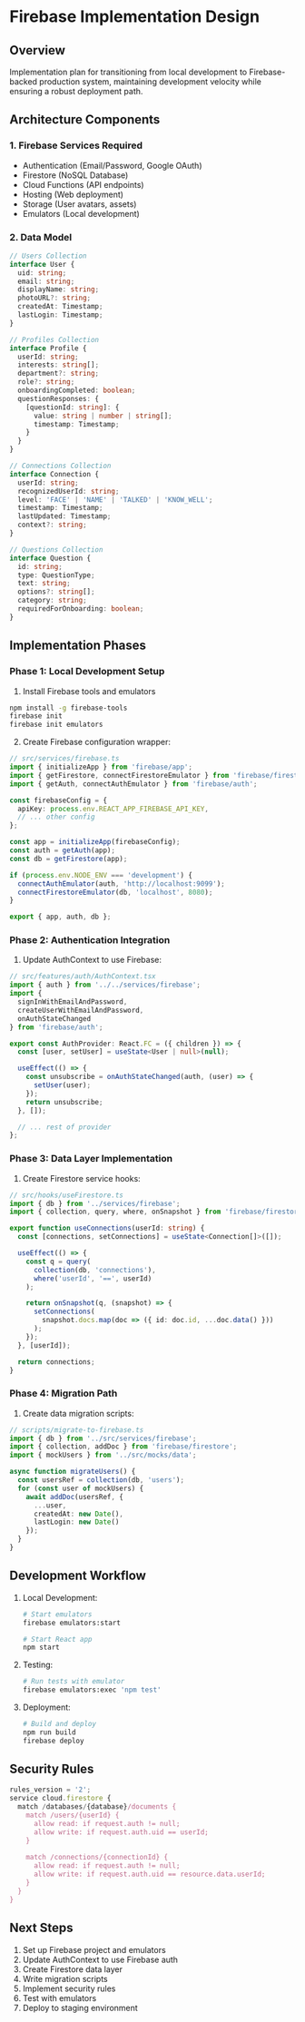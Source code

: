 # Firebase Implementation Design

## Overview
Implementation plan for transitioning from local development to Firebase-backed production system, maintaining development velocity while ensuring a robust deployment path.

## Architecture Components

### 1. Firebase Services Required
- Authentication (Email/Password, Google OAuth)
- Firestore (NoSQL Database)
- Cloud Functions (API endpoints)
- Hosting (Web deployment)
- Storage (User avatars, assets)
- Emulators (Local development)

### 2. Data Model

```typescript
// Users Collection
interface User {
  uid: string;
  email: string;
  displayName: string;
  photoURL?: string;
  createdAt: Timestamp;
  lastLogin: Timestamp;
}

// Profiles Collection
interface Profile {
  userId: string;
  interests: string[];
  department?: string;
  role?: string;
  onboardingCompleted: boolean;
  questionResponses: {
    [questionId: string]: {
      value: string | number | string[];
      timestamp: Timestamp;
    }
  }
}

// Connections Collection
interface Connection {
  userId: string;
  recognizedUserId: string;
  level: 'FACE' | 'NAME' | 'TALKED' | 'KNOW_WELL';
  timestamp: Timestamp;
  lastUpdated: Timestamp;
  context?: string;
}

// Questions Collection
interface Question {
  id: string;
  type: QuestionType;
  text: string;
  options?: string[];
  category: string;
  requiredForOnboarding: boolean;
}
```

## Implementation Phases

### Phase 1: Local Development Setup
1. Install Firebase tools and emulators
```bash
npm install -g firebase-tools
firebase init
firebase init emulators
```

2. Create Firebase configuration wrapper:
```typescript
// src/services/firebase.ts
import { initializeApp } from 'firebase/app';
import { getFirestore, connectFirestoreEmulator } from 'firebase/firestore';
import { getAuth, connectAuthEmulator } from 'firebase/auth';

const firebaseConfig = {
  apiKey: process.env.REACT_APP_FIREBASE_API_KEY,
  // ... other config
};

const app = initializeApp(firebaseConfig);
const auth = getAuth(app);
const db = getFirestore(app);

if (process.env.NODE_ENV === 'development') {
  connectAuthEmulator(auth, 'http://localhost:9099');
  connectFirestoreEmulator(db, 'localhost', 8080);
}

export { app, auth, db };
```

### Phase 2: Authentication Integration
1. Update AuthContext to use Firebase:
```typescript
// src/features/auth/AuthContext.tsx
import { auth } from '../../services/firebase';
import { 
  signInWithEmailAndPassword,
  createUserWithEmailAndPassword,
  onAuthStateChanged
} from 'firebase/auth';

export const AuthProvider: React.FC = ({ children }) => {
  const [user, setUser] = useState<User | null>(null);

  useEffect(() => {
    const unsubscribe = onAuthStateChanged(auth, (user) => {
      setUser(user);
    });
    return unsubscribe;
  }, []);

  // ... rest of provider
};
```

### Phase 3: Data Layer Implementation
1. Create Firestore service hooks:
```typescript
// src/hooks/useFirestore.ts
import { db } from '../services/firebase';
import { collection, query, where, onSnapshot } from 'firebase/firestore';

export function useConnections(userId: string) {
  const [connections, setConnections] = useState<Connection[]>([]);

  useEffect(() => {
    const q = query(
      collection(db, 'connections'),
      where('userId', '==', userId)
    );

    return onSnapshot(q, (snapshot) => {
      setConnections(
        snapshot.docs.map(doc => ({ id: doc.id, ...doc.data() }))
      );
    });
  }, [userId]);

  return connections;
}
```

### Phase 4: Migration Path
1. Create data migration scripts:
```typescript
// scripts/migrate-to-firebase.ts
import { db } from '../src/services/firebase';
import { collection, addDoc } from 'firebase/firestore';
import { mockUsers } from '../src/mocks/data';

async function migrateUsers() {
  const usersRef = collection(db, 'users');
  for (const user of mockUsers) {
    await addDoc(usersRef, {
      ...user,
      createdAt: new Date(),
      lastLogin: new Date()
    });
  }
}
```

## Development Workflow
1. Local Development:
   ```bash
   # Start emulators
   firebase emulators:start
   
   # Start React app
   npm start
   ```

2. Testing:
   ```bash
   # Run tests with emulator
   firebase emulators:exec 'npm test'
   ```

3. Deployment:
   ```bash
   # Build and deploy
   npm run build
   firebase deploy
   ```

## Security Rules
```javascript
rules_version = '2';
service cloud.firestore {
  match /databases/{database}/documents {
    match /users/{userId} {
      allow read: if request.auth != null;
      allow write: if request.auth.uid == userId;
    }
    
    match /connections/{connectionId} {
      allow read: if request.auth != null;
      allow write: if request.auth.uid == resource.data.userId;
    }
  }
}
```

## Next Steps
1. Set up Firebase project and emulators
2. Update AuthContext to use Firebase auth
3. Create Firestore data layer
4. Write migration scripts
5. Implement security rules
6. Test with emulators
7. Deploy to staging environment 